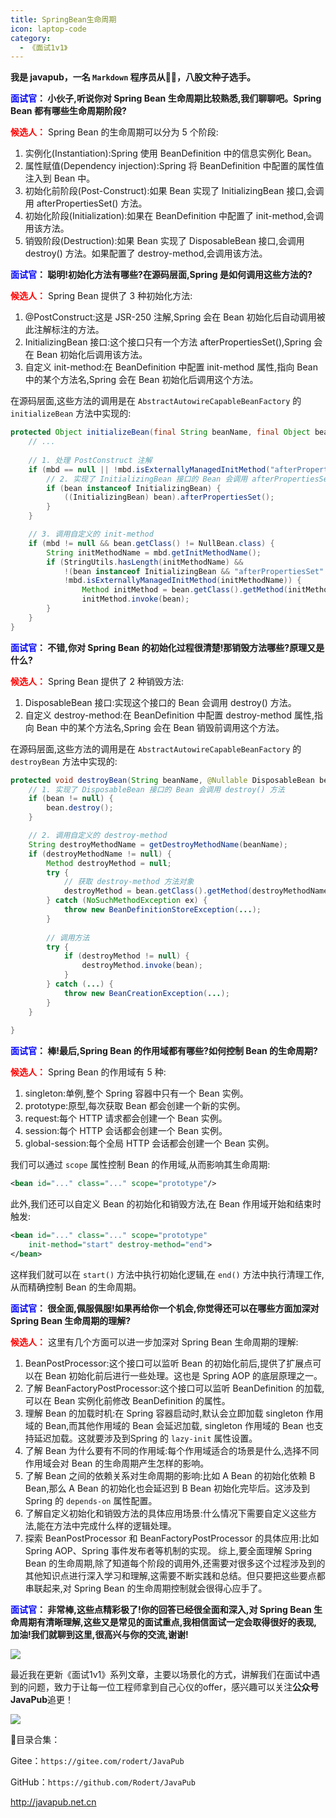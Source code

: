 ```yaml
---
title: SpringBean生命周期
icon: laptop-code
category:
  - 《面试1v1》
---
```





**我是 javapub，一名 `Markdown` 程序员从👨‍💻，八股文种子选手。**



**<font color=blue>面试官</font>： 小伙子,听说你对 Spring Bean 生命周期比较熟悉,我们聊聊吧。Spring Bean 都有哪些生命周期阶段?**

**<font color=red>候选人：</font>** Spring Bean 的生命周期可以分为 5 个阶段:

1. 实例化(Instantiation):Spring 使用 BeanDefinition 中的信息实例化 Bean。
2. 属性赋值(Dependency injection):Spring 将 BeanDefinition 中配置的属性值注入到 Bean 中。
3. 初始化前阶段(Post-Construct):如果 Bean 实现了 InitializingBean 接口,会调用 afterPropertiesSet() 方法。
4. 初始化阶段(Initialization):如果在 BeanDefinition 中配置了 init-method,会调用该方法。 
5. 销毁阶段(Destruction):如果 Bean 实现了 DisposableBean 接口,会调用 destroy() 方法。如果配置了 destroy-method,会调用该方法。

**<font color=blue>面试官</font>： 聪明!初始化方法有哪些?在源码层面,Spring 是如何调用这些方法的?**

**<font color=red>候选人：</font>** Spring Bean 提供了 3 种初始化方法:

1. @PostConstruct:这是 JSR-250 注解,Spring 会在 Bean 初始化后自动调用被此注解标注的方法。
2. InitializingBean 接口:这个接口只有一个方法 afterPropertiesSet(),Spring 会在 Bean 初始化后调用该方法。
3. 自定义 init-method:在 BeanDefinition 中配置 init-method 属性,指向 Bean 中的某个方法名,Spring 会在 Bean 初始化后调用这个方法。

在源码层面,这些方法的调用是在 `AbstractAutowireCapableBeanFactory` 的 `initializeBean` 方法中实现的:

```java
protected Object initializeBean(final String beanName, final Object bean, @Nullable RootBeanDefinition mbd) {
    // ...
        
    // 1. 处理 PostConstruct 注解
    if (mbd == null || !mbd.isExternallyManagedInitMethod("afterPropertiesSet")) {
        // 2. 实现了 InitializingBean 接口的 Bean 会调用 afterPropertiesSet() 方法
        if (bean instanceof InitializingBean) {
            ((InitializingBean) bean).afterPropertiesSet();
        }
    }

    // 3. 调用自定义的 init-method 
    if (mbd != null && bean.getClass() != NullBean.class) {
        String initMethodName = mbd.getInitMethodName();
        if (StringUtils.hasLength(initMethodName) && 
            !(bean instanceof InitializingBean && "afterPropertiesSet".equals(initMethodName)) &&
            !mbd.isExternallyManagedInitMethod(initMethodName)) {
                Method initMethod = bean.getClass().getMethod(initMethodName);
                initMethod.invoke(bean);
        }
    }
}
```

**<font color=blue>面试官</font>： 不错,你对 Spring Bean 的初始化过程很清楚!那销毁方法哪些?原理又是什么?**


**<font color=red>候选人：</font>** Spring Bean 提供了 2 种销毁方法:

1. DisposableBean 接口:实现这个接口的 Bean 会调用 destroy() 方法。
2. 自定义 destroy-method:在 BeanDefinition 中配置 destroy-method 属性,指向 Bean 中的某个方法名,Spring 会在 Bean 销毁前调用这个方法。

在源码层面,这些方法的调用是在 `AbstractAutowireCapableBeanFactory` 的 `destroyBean` 方法中实现的:

```java
protected void destroyBean(String beanName, @Nullable DisposableBean bean) {
    // 1. 实现了 DisposableBean 接口的 Bean 会调用 destroy() 方法
    if (bean != null) { 
        bean.destroy();
    }

    // 2. 调用自定义的 destroy-method
    String destroyMethodName = getDestroyMethodName(beanName);
    if (destroyMethodName != null) {
        Method destroyMethod = null;
        try {
            // 获取 destroy-method 方法对象
            destroyMethod = bean.getClass().getMethod(destroyMethodName); 
        } catch (NoSuchMethodException ex) {
            throw new BeanDefinitionStoreException(...);
        }
        
        // 调用方法
        try {
            if (destroyMethod != null) {
                destroyMethod.invoke(bean);
            }
        } catch (...) {
            throw new BeanCreationException(...); 
        }
    } 
    
}
```

**<font color=blue>面试官</font>： 棒!最后,Spring Bean 的作用域都有哪些?如何控制 Bean 的生命周期?**

**<font color=red>候选人：</font>** Spring Bean 的作用域有 5 种:

1. singleton:单例,整个 Spring 容器中只有一个 Bean 实例。
2. prototype:原型,每次获取 Bean 都会创建一个新的实例。
3. request:每个 HTTP 请求都会创建一个 Bean 实例。
4. session:每个 HTTP 会话都会创建一个 Bean 实例。
5. global-session:每个全局 HTTP 会话都会创建一个 Bean 实例。

我们可以通过 `scope` 属性控制 Bean 的作用域,从而影响其生命周期:

```xml
<bean id="..." class="..." scope="prototype"/>
```

此外,我们还可以自定义 Bean 的初始化和销毁方法,在 Bean 作用域开始和结束时触发:

```xml
<bean id="..." class="..." scope="prototype" 
    init-method="start" destroy-method="end">
</bean>
```

这样我们就可以在 `start()` 方法中执行初始化逻辑,在 `end()` 方法中执行清理工作,从而精确控制 Bean 的生命周期。

**<font color=blue>面试官</font>： 很全面,佩服佩服!如果再给你一个机会,你觉得还可以在哪些方面加深对 Spring Bean 生命周期的理解?**


**<font color=red>候选人：</font>** 这里有几个方面可以进一步加深对 Spring Bean 生命周期的理解:

1. BeanPostProcessor:这个接口可以监听 Bean 的初始化前后,提供了扩展点可以在 Bean 初始化前后进行一些处理。这也是 Spring AOP 的底层原理之一。
2. 了解 BeanFactoryPostProcessor:这个接口可以监听 BeanDefinition 的加载,可以在 Bean 实例化前修改 BeanDefinition 的属性。
3. 理解 Bean 的加载时机:在 Spring 容器启动时,默认会立即加载 singleton 作用域的 Bean,而其他作用域的 Bean 会延迟加载, singleton 作用域的 Bean 也支持延迟加载。这就要涉及到Spring 的 `lazy-init` 属性设置。
4. 了解 Bean 为什么要有不同的作用域:每个作用域适合的场景是什么,选择不同作用域会对 Bean 的生命周期产生怎样的影响。
5. 了解 Bean 之间的依赖关系对生命周期的影响:比如 A  Bean 的初始化依赖 B Bean,那么 A Bean 的初始化也会延迟到 B Bean 初始化完毕后。这涉及到 Spring 的 `depends-on` 属性配置。 
6. 了解自定义初始化和销毁方法的具体应用场景:什么情况下需要自定义这些方法,能在方法中完成什么样的逻辑处理。
7. 探索 BeanPostProcessor 和 BeanFactoryPostProcessor 的具体应用:比如 Spring AOP、Spring 事件发布者等机制的实现。
综上,要全面理解 Spring Bean 的生命周期,除了知道每个阶段的调用外,还需要对很多这个过程涉及到的其他知识点进行深入学习和理解,这需要不断实践和总结。但只要把这些要点都串联起来,对 Spring Bean 的生命周期控制就会很得心应手了。

**<font color=blue>面试官</font>： 非常棒,这些点精彩极了!你的回答已经很全面和深入,对 Spring Bean 生命周期有清晰理解,这些又是常见的面试重点,我相信面试一定会取得很好的表现,加油!我们就聊到这里,很高兴与你的交流,谢谢!**






![](https://ghproxy.com/https://raw.githubusercontent.com/Rodert/javapub_oss/main/other/23.jpg?raw=true)


最近我在更新《面试1v1》系列文章，主要以场景化的方式，讲解我们在面试中遇到的问题，致力于让每一位工程师拿到自己心仪的offer，感兴趣可以关注**公众号JavaPub**追更！


![](https://javapub-common-oss.oss-cn-beijing.aliyuncs.com/javapub/2024%2F06%2F06%2F20240606-225632.png)


🎁目录合集：

Gitee：`https://gitee.com/rodert/JavaPub`

GitHub：`https://github.com/Rodert/JavaPub`


<http://javapub.net.cn>


